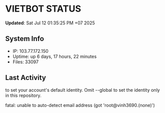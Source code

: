 # VIETBOT STATUS
**Updated**: Sat Jul 12 01:35:25 PM +07 2025

## System Info
- IP: 103.77.172.150
- Uptime: up 6 days, 17 hours, 22 minutes
- Files: 33097

## Last Activity

to set your account's default identity.
Omit --global to set the identity only in this repository.

fatal: unable to auto-detect email address (got 'root@vinh3690.(none)')
